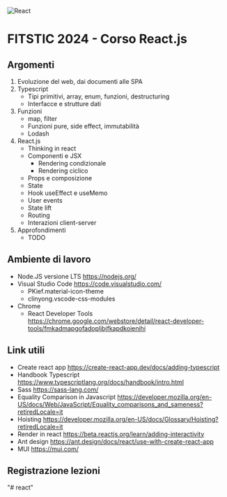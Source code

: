 ![React](https://blog.wildix.com/wp-content/uploads/2020/06/react-logo.jpg)

# FITSTIC 2024 - Corso React.js

## Argomenti

1. Evoluzione del web, dai documenti alle SPA
1. Typescript
   - Tipi primitivi, array, enum, funzioni, destructuring
   - Interfacce e strutture dati
1. Funzioni
   - map, filter
   - Funzioni pure, side effect, immutabilità
   - Lodash
1. React.js
   - Thinking in react
   - Componenti e JSX
     - Rendering condizionale
     - Rendering ciclico
   - Props e composizione
   - State
   - Hook useEffect e useMemo
   - User events
   - State lift
   - Routing
   - Interazioni client-server
1. Approfondimenti
   - TODO

## Ambiente di lavoro

- Node.JS versione LTS https://nodejs.org/
- Visual Studio Code https://code.visualstudio.com/
  - PKief.material-icon-theme
  - clinyong.vscode-css-modules
- Chrome
  - React Developer Tools https://chrome.google.com/webstore/detail/react-developer-tools/fmkadmapgofadopljbjfkapdkoienihi

## Link utili

- Create react app https://create-react-app.dev/docs/adding-typescript
- Handbook Typescript https://www.typescriptlang.org/docs/handbook/intro.html
- Sass https://sass-lang.com/
- Equality Comparison in Javascript https://developer.mozilla.org/en-US/docs/Web/JavaScript/Equality_comparisons_and_sameness?retiredLocale=it
- Hoisting https://developer.mozilla.org/en-US/docs/Glossary/Hoisting?retiredLocale=it
- Render in react https://beta.reactjs.org/learn/adding-interactivity
- Ant design https://ant.design/docs/react/use-with-create-react-app
- MUI https://mui.com/

## Registrazione lezioni
"# react" 
